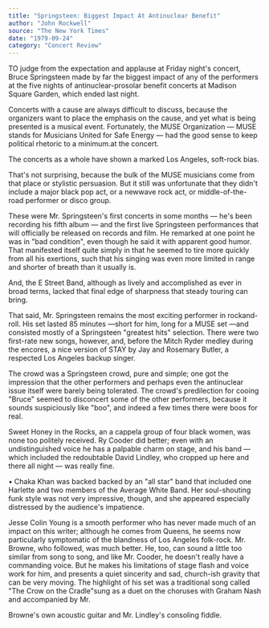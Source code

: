 ```yaml
---
title: "Springsteen: Biggest Impact At Antinuclear Benefit"
author: "John Rockwell"
source: "The New York Times"
date: "1979-09-24"
category: "Concert Review"
---
```


TO judge from the expectation and applause at Friday night's concert, Bruce Springsteen made by far the biggest impact of any of the performers at the five nights of antinuclear-prosolar benefit concerts at Madison Square Garden, which ended last night.

Concerts with a cause are always difficult to discuss, because the organizers want to place the emphasis on the cause, and yet what is being presented is a musical event. Fortunately, the MUSE Organization — MUSE stands for Musicians United for Safe Energy — had the good sense to keep political rhetoric to a minimum.at the concert.

The concerts as a whole have shown a marked Los Angeles, soft-rock bias.

That's not surprising, because the bulk of the MUSE musicians come from that place or stylistic persuasion. But it still was unfortunate that they didn't include a major black pop act, or a newwave rock act, or middle-of-the-road performer or disco group.

These were Mr. Springsteen's first concerts in some months — he's been recording his fifth album — and the first live Springsteen performances that will officially be released on records and film. He remarked at one point he was in "bad condition", even though he said it with apparent good humor. That manifested itself quite simply in that he seemed to tire more quickly from all his exertions, such that his singing was even more limited in range and shorter of breath than it usually is.

And, the E Street Band, although as lively and accomplished as ever in broad terms, lacked that final edge of sharpness that steady touring can bring.

That said, Mr. Springsteen remains the most exciting performer in rockand-roll. His set lasted 85 minutes —short for him, long for a MUSE set —and consisted mostly of a Springsteen "greatest hits" selection. There were two first-rate new songs, however, and, before the Mitch Ryder medley during the encores, a nice version of STAY by Jay and Rosemary Butler, a respected Los Angeles backup singer.

The crowd was a Springsteen crowd, pure and simple; one got the impression that the other performers and perhaps even the antinuclear issue itself were barely being tolerated. The crowd's predilection for cooing "Bruce" seemed to disconcert some of the other performers, because it sounds suspiciously like "boo", and indeed a few times there were boos for real.

Sweet Honey in the Rocks, an a cappela group of four black women, was none too politely received. Ry Cooder did better; even with an undistinguished voice he has a palpable charm on stage, and his band — which included the redoubtable David Lindley, who cropped up here and there all night — was really fine.

• Chaka Khan was backed backed by an "all star" band that included one Harlette and two members of the Average White Band. Her soul-shouting funk style was not very impressive, though, and she appeared especially distressed by the audience's impatience.

Jesse Colin Young is a smooth performer who has never made much of an impact on this writer; although he comes from Queens, he seems now particularly symptomatic of the blandness of Los Angeles folk-rock. Mr. Browne, who followed, was much better. He, too, can sound a little too similar from song to song, and like Mr. Cooder, he doesn't really have a commanding voice. But he makes his limitations of stage flash and voice work for him, and presents a quiet sincerity and sad, church-ish gravity that can be very moving. The highlight of his set was a traditional song called "The Crow on the Cradle"sung as a duet on the choruses with Graham Nash and accompanied by Mr.

Browne's own acoustic guitar and Mr. Lindley's consoling fiddle.
